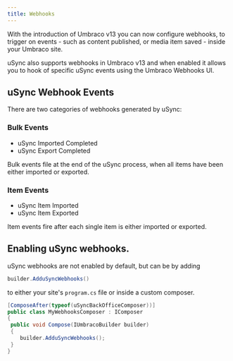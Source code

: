 ```yaml
---
title: Webhooks
---
```


With the introduction of Umbraco v13 you can now configure webhooks, to trigger on events - such as content published, or media item saved - inside your Umbraco site. 

uSync also supports webhooks in Umbraco v13 and when enabled it allows you to hook of specific uSync events using the Umbraco Webhooks UI. 

## uSync Webhook Events

There are two categories of webhooks generated by uSync: 

### Bulk Events 

- uSync Imported Completed
- uSync Export Completed

Bulk events file at the end of the uSync process, when all items have been either imported or exported. 


### Item Events
- uSync Item Imported
- uSync Item Exported

Item events fire after each single item is either imported or exported. 

## Enabling uSync webhooks.

uSync webhooks are not enabled by default, but can be by adding 

```cs
builder.AdduSyncWebhooks()
```

to either your site's `program.cs` file or inside a custom composer. 

```cs
[ComposeAfter(typeof(uSyncBackOfficeComposer))]
public class MyWebhooksComposer : IComposer
{
 public void Compose(IUmbracoBuilder builder)
 {
    builder.AdduSyncWebhooks();
 }
}
```


